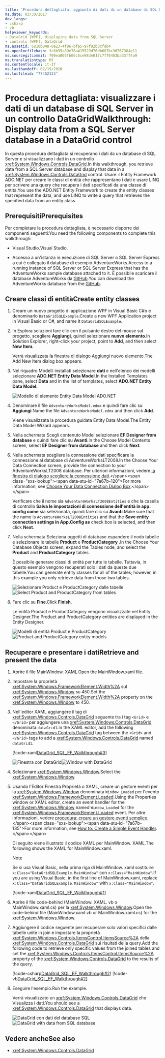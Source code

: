 ```yaml
---
title: 'Procedura dettagliata: aggiunta di dati di un database di SQL Server in un controllo DataGrid'
ms.date: 03/30/2017
dev_langs:
- csharp
- vb
helpviewer_keywords:
- DataGrid [WPF], displaying data from SQL Server
- controls [WPF], DataGrid
ms.assetid: 6810b048-0a23-4f86-bfa5-97f92b3cfab4
ms.openlocfilehash: fc8b35c89e76a415529d76db687bc96767384e11
ms.sourcegitcommit: 700ea803fb06c5ce98de017c7f76463ba33ff4a9
ms.translationtype: MT
ms.contentlocale: it-IT
ms.lasthandoff: 02/19/2020
ms.locfileid: "77452123"
---
```

# <a name="walkthrough-display-data-from-a-sql-server-database-in-a-datagrid-control"></a><span data-ttu-id="7a67b-102">Procedura dettagliata: visualizzare i dati di un database di SQL Server in un controllo DataGrid</span><span class="sxs-lookup"><span data-stu-id="7a67b-102">Walkthrough: Display data from a SQL Server database in a DataGrid control</span></span>

<span data-ttu-id="7a67b-103">In questa procedura dettagliata si recuperano i dati da un database di SQL Server e si visualizzano i dati in un controllo <xref:System.Windows.Controls.DataGrid>.</span><span class="sxs-lookup"><span data-stu-id="7a67b-103">In this walkthrough, you retrieve data from a SQL Server database and display that data in a <xref:System.Windows.Controls.DataGrid> control.</span></span> <span data-ttu-id="7a67b-104">Usare il Entity Framework ADO.NET per creare le classi di entità che rappresentano i dati e usare LINQ per scrivere una query che recupera i dati specificati da una classe di entità.</span><span class="sxs-lookup"><span data-stu-id="7a67b-104">You use the ADO.NET Entity Framework to create the entity classes that represent the data, and use LINQ to write a query that retrieves the specified data from an entity class.</span></span>

## <a name="prerequisites"></a><span data-ttu-id="7a67b-105">Prerequisiti</span><span class="sxs-lookup"><span data-stu-id="7a67b-105">Prerequisites</span></span>

<span data-ttu-id="7a67b-106">Per completare la procedura dettagliata, è necessario disporre dei componenti seguenti:</span><span class="sxs-lookup"><span data-stu-id="7a67b-106">You need the following components to complete this walkthrough:</span></span>

- <span data-ttu-id="7a67b-107">Visual Studio.</span><span class="sxs-lookup"><span data-stu-id="7a67b-107">Visual Studio.</span></span>

- <span data-ttu-id="7a67b-108">Accesso a un'istanza in esecuzione di SQL Server o SQL Server Express a cui è collegato il database di esempio AdventureWorks.</span><span class="sxs-lookup"><span data-stu-id="7a67b-108">Access to a running instance of SQL Server or SQL Server Express that has the AdventureWorks sample database attached to it.</span></span> <span data-ttu-id="7a67b-109">È possibile scaricare il database AdventureWorks da [GitHub](https://github.com/Microsoft/sql-server-samples/releases).</span><span class="sxs-lookup"><span data-stu-id="7a67b-109">You can download the AdventureWorks database from the [GitHub](https://github.com/Microsoft/sql-server-samples/releases).</span></span>

## <a name="create-entity-classes"></a><span data-ttu-id="7a67b-110">Creare classi di entità</span><span class="sxs-lookup"><span data-stu-id="7a67b-110">Create entity classes</span></span>

1. <span data-ttu-id="7a67b-111">Creare un nuovo progetto di applicazione WPF in Visual Basic C#o e denominarlo `DataGridSQLExample`.</span><span class="sxs-lookup"><span data-stu-id="7a67b-111">Create a new WPF Application project in Visual Basic or C#, and name it `DataGridSQLExample`.</span></span>

2. <span data-ttu-id="7a67b-112">In Esplora soluzioni fare clic con il pulsante destro del mouse sul progetto, scegliere **Aggiungi**, quindi selezionare **nuovo elemento**.</span><span class="sxs-lookup"><span data-stu-id="7a67b-112">In Solution Explorer, right-click your project, point to **Add**, and then select **New Item**.</span></span>

     <span data-ttu-id="7a67b-113">Verrà visualizzata la finestra di dialogo Aggiungi nuovo elemento.</span><span class="sxs-lookup"><span data-stu-id="7a67b-113">The Add New Item dialog box appears.</span></span>

3. <span data-ttu-id="7a67b-114">Nel riquadro Modelli installati selezionare **dati** e nell'elenco dei modelli selezionare **ADO.NET Entity Data Model**.</span><span class="sxs-lookup"><span data-stu-id="7a67b-114">In the Installed Templates pane, select **Data** and in the list of templates, select **ADO.NET Entity Data Model**.</span></span>

     ![Modello di elemento Entity Data Model ADO.NET](../../wcf/feature-details/./media/ado-net-entity-data-model-item-template.png)

4. <span data-ttu-id="7a67b-116">Denominare il file `AdventureWorksModel.edmx` e quindi fare clic su **Aggiungi**.</span><span class="sxs-lookup"><span data-stu-id="7a67b-116">Name the file `AdventureWorksModel.edmx` and then click **Add**.</span></span>

     <span data-ttu-id="7a67b-117">Viene visualizzata la procedura guidata Entity Data Model.</span><span class="sxs-lookup"><span data-stu-id="7a67b-117">The Entity Data Model Wizard appears.</span></span>

5. <span data-ttu-id="7a67b-118">Nella schermata Scegli contenuto Model selezionare **EF Designer from database** e quindi fare clic su **Avanti**.</span><span class="sxs-lookup"><span data-stu-id="7a67b-118">In the Choose Model Contents screen, select **EF Designer from database** and then click **Next**.</span></span>

6. <span data-ttu-id="7a67b-119">Nella schermata scegliere la connessione dati specificare la connessione al database di AdventureWorksLT2008.</span><span class="sxs-lookup"><span data-stu-id="7a67b-119">In the Choose Your Data Connection screen, provide the connection to your AdventureWorksLT2008 database.</span></span> <span data-ttu-id="7a67b-120">Per ulteriori informazioni, vedere [la finestra di dialogo scegliere la connessione dati](https://docs.microsoft.com/previous-versions/dotnet/netframework-4.0/bb399244(v=vs.100)).</span><span class="sxs-lookup"><span data-stu-id="7a67b-120">For more information, see [Choose Your Data Connection Dialog Box](https://docs.microsoft.com/previous-versions/dotnet/netframework-4.0/bb399244(v=vs.100)).</span></span>

    <span data-ttu-id="7a67b-121">Verificare che il nome sia `AdventureWorksLT2008Entities` e che la casella di controllo **Salva le impostazioni di connessione dell'entità in app. config come** sia selezionata, quindi fare clic su **Avanti**.</span><span class="sxs-lookup"><span data-stu-id="7a67b-121">Make sure that the name is `AdventureWorksLT2008Entities` and that the **Save entity connection settings in App.Config as** check box is selected, and then click **Next**.</span></span>

7. <span data-ttu-id="7a67b-122">Nella schermata Seleziona oggetti di database espandere il nodo tabelle e selezionare le tabelle **Product** e **ProductCategory** .</span><span class="sxs-lookup"><span data-stu-id="7a67b-122">In the Choose Your Database Objects screen, expand the Tables node, and select the **Product** and **ProductCategory** tables.</span></span>

     <span data-ttu-id="7a67b-123">È possibile generare classi di entità per tutte le tabelle. Tuttavia, in questo esempio vengono recuperati solo i dati da queste due tabelle.</span><span class="sxs-lookup"><span data-stu-id="7a67b-123">You can generate entity classes for all of the tables; however, in this example you only retrieve data from those two tables.</span></span>

     <span data-ttu-id="7a67b-124">![Selezionare Product e ProductCategory dalle tabelle](./media/datagrid-sql-ef-step4.png "DataGrid_SQL_EF_Step4")</span><span class="sxs-lookup"><span data-stu-id="7a67b-124">![Select Product and ProductCategory from tables](./media/datagrid-sql-ef-step4.png "DataGrid_SQL_EF_Step4")</span></span>

8. <span data-ttu-id="7a67b-125">Fare clic su **Fine**.</span><span class="sxs-lookup"><span data-stu-id="7a67b-125">Click **Finish**.</span></span>

     <span data-ttu-id="7a67b-126">Le entità Product e ProductCategory vengono visualizzate nel Entity Designer.</span><span class="sxs-lookup"><span data-stu-id="7a67b-126">The Product and ProductCategory entities are displayed in the Entity Designer.</span></span>

     <span data-ttu-id="7a67b-127">![Modelli di entità Product e ProductCategory](./media/datagrid-sql-ef-step5.png "DataGrid_SQL_EF_Step5")</span><span class="sxs-lookup"><span data-stu-id="7a67b-127">![Product and ProductCategory entity models](./media/datagrid-sql-ef-step5.png "DataGrid_SQL_EF_Step5")</span></span>

## <a name="retrieve-and-present-the-data"></a><span data-ttu-id="7a67b-128">Recuperare e presentare i dati</span><span class="sxs-lookup"><span data-stu-id="7a67b-128">Retrieve and present the data</span></span>

1. <span data-ttu-id="7a67b-129">Aprire il file MainWindow. XAML.</span><span class="sxs-lookup"><span data-stu-id="7a67b-129">Open the MainWindow.xaml file.</span></span>

2. <span data-ttu-id="7a67b-130">Impostare la proprietà <xref:System.Windows.FrameworkElement.Width%2A> sul <xref:System.Windows.Window> su 450.</span><span class="sxs-lookup"><span data-stu-id="7a67b-130">Set the <xref:System.Windows.FrameworkElement.Width%2A> property on the <xref:System.Windows.Window> to 450.</span></span>

3. <span data-ttu-id="7a67b-131">Nell'editor XAML aggiungere il tag di <xref:System.Windows.Controls.DataGrid> seguente tra i tag `<Grid>` e `</Grid>` per aggiungere una <xref:System.Windows.Controls.DataGrid> denominata `dataGrid1`.</span><span class="sxs-lookup"><span data-stu-id="7a67b-131">In the XAML editor, add the following <xref:System.Windows.Controls.DataGrid> tag between the `<Grid>` and `</Grid>` tags to add a <xref:System.Windows.Controls.DataGrid> named `dataGrid1`.</span></span>

     [!code-xaml[DataGrid_SQL_EF_Walkthrough#3](~/samples/snippets/csharp/VS_Snippets_Wpf/DataGrid_SQL_EF_Walkthrough/CS/MainWindow.xaml#3)]

     <span data-ttu-id="7a67b-132">![Finestra con DataGrid](./media/datagrid-sql-ef-step6.png "DataGrid_SQL_EF_Step6")</span><span class="sxs-lookup"><span data-stu-id="7a67b-132">![Window with DataGrid](./media/datagrid-sql-ef-step6.png "DataGrid_SQL_EF_Step6")</span></span>

4. <span data-ttu-id="7a67b-133">Selezionare <xref:System.Windows.Window>.</span><span class="sxs-lookup"><span data-stu-id="7a67b-133">Select the <xref:System.Windows.Window>.</span></span>

5. <span data-ttu-id="7a67b-134">Usando l'Editor Finestra Proprietà o XAML, creare un gestore eventi per la <xref:System.Windows.Window> denominata `Window_Loaded` per l'evento <xref:System.Windows.FrameworkElement.Loaded>.</span><span class="sxs-lookup"><span data-stu-id="7a67b-134">Using the Properties window or XAML editor, create an event handler for the <xref:System.Windows.Window> named `Window_Loaded` for the <xref:System.Windows.FrameworkElement.Loaded> event.</span></span> <span data-ttu-id="7a67b-135">Per altre informazioni, vedere [procedura: creare un gestore eventi semplice](https://docs.microsoft.com/previous-versions/visualstudio/visual-studio-2010/bb675300(v=vs.100)).</span><span class="sxs-lookup"><span data-stu-id="7a67b-135">For more information, see [How to: Create a Simple Event Handler](https://docs.microsoft.com/previous-versions/visualstudio/visual-studio-2010/bb675300(v=vs.100)).</span></span>

     <span data-ttu-id="7a67b-136">Di seguito viene illustrato il codice XAML per MainWindow. XAML.</span><span class="sxs-lookup"><span data-stu-id="7a67b-136">The following shows the XAML for MainWindow.xaml.</span></span>

    > [!NOTE]
    > <span data-ttu-id="7a67b-137">Se si usa Visual Basic, nella prima riga di MainWindow. xaml sostituire `x:Class="DataGridSQLExample.MainWindow"` con `x:Class="MainWindow"`.</span><span class="sxs-lookup"><span data-stu-id="7a67b-137">If you are using Visual Basic, in the first line of MainWindow.xaml, replace `x:Class="DataGridSQLExample.MainWindow"` with `x:Class="MainWindow"`.</span></span>

     [!code-xaml[DataGrid_SQL_EF_Walkthrough#1](~/samples/snippets/csharp/VS_Snippets_Wpf/DataGrid_SQL_EF_Walkthrough/CS/MainWindow.xaml#1)]

6. <span data-ttu-id="7a67b-138">Aprire il file code-behind (MainWindow. XAML. vb o MainWindow.xaml.cs) per la <xref:System.Windows.Window>.</span><span class="sxs-lookup"><span data-stu-id="7a67b-138">Open the code-behind file (MainWindow.xaml.vb or MainWindow.xaml.cs) for the <xref:System.Windows.Window>.</span></span>

7. <span data-ttu-id="7a67b-139">Aggiungere il codice seguente per recuperare solo valori specifici dalle tabelle unite in join e impostare la proprietà <xref:System.Windows.Controls.ItemsControl.ItemsSource%2A> della <xref:System.Windows.Controls.DataGrid> sui risultati della query.</span><span class="sxs-lookup"><span data-stu-id="7a67b-139">Add the following code to retrieve only specific values from the joined tables and set the <xref:System.Windows.Controls.ItemsControl.ItemsSource%2A> property of the <xref:System.Windows.Controls.DataGrid> to the results of the query.</span></span>

     [!code-csharp[DataGrid_SQL_EF_Walkthrough#2](~/samples/snippets/csharp/VS_Snippets_Wpf/DataGrid_SQL_EF_Walkthrough/CS/MainWindow.xaml.cs#2)]
     [!code-vb[DataGrid_SQL_EF_Walkthrough#2](~/samples/snippets/visualbasic/VS_Snippets_Wpf/DataGrid_SQL_EF_Walkthrough/VB/MainWindow.xaml.vb#2)]

8. <span data-ttu-id="7a67b-140">Eseguire l'esempio.</span><span class="sxs-lookup"><span data-stu-id="7a67b-140">Run the example.</span></span>

     <span data-ttu-id="7a67b-141">Verrà visualizzato un <xref:System.Windows.Controls.DataGrid> che Visualizza i dati.</span><span class="sxs-lookup"><span data-stu-id="7a67b-141">You should see a <xref:System.Windows.Controls.DataGrid> that displays data.</span></span>

     <span data-ttu-id="7a67b-142">![DataGrid con dati del database SQL](./media/datagrid-sql-ef-step7.png "DataGrid_SQL_EF_Step7")</span><span class="sxs-lookup"><span data-stu-id="7a67b-142">![DataGrid with data from SQL database](./media/datagrid-sql-ef-step7.png "DataGrid_SQL_EF_Step7")</span></span>

## <a name="see-also"></a><span data-ttu-id="7a67b-143">Vedere anche</span><span class="sxs-lookup"><span data-stu-id="7a67b-143">See also</span></span>

- <xref:System.Windows.Controls.DataGrid>
